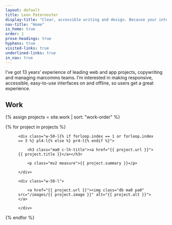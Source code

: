 ```yaml
---
layout: default
title: Leon Paternoster
display-title: "Clear, accessible writing and design. Because your interface is your brand."
nav-title: "Home"
is_home: true
order: 1
prose-headings: true
hyphens: true
visited-links: true
underlined-links: true
in_nav: true
---
```


I’ve got 13 years’ experience of leading web and app projects, copywriting and managing marcomms teams. I’m interested in making responsive, accessible, easy-to-use interfaces on and offline, so users get a great experience.

<h2 class="c-lh-title mb3">Work</h2>

{% assign projects = site.work | sort: "work-order" %}

{% for project in projects %}

<figure class="pb4 flex-l flex-wrap-l items-center{% if forloop.index == 1 or forloop.index == 3 %} flex-row-reverse-l{% endif %}">

	<div class="w-50-l{% if forloop.index == 1 or forloop.index == 3 %} pl4-l{% else %} pr4-l{% endif %}">

		<h3 class="ma0 c-lh-title"><a href="{{ project.url }}">{{ project.title }}</a></h3>

		<p class="mv2 measure">{{ project.summary }}</p>

	</div>

	<div class="w-50-l">

		<a href="{{ project.url }}"><img class="db ma0 pa0" src="/images/{{ project.image }}" alt="{{ project.alt }}"></a>

	</div>

</figure>

{% endfor %}



